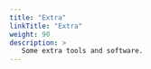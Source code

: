 ```yaml
---
title: "Extra"
linkTitle: "Extra"
weight: 90
description: >
   Some extra tools and software.
---
```

